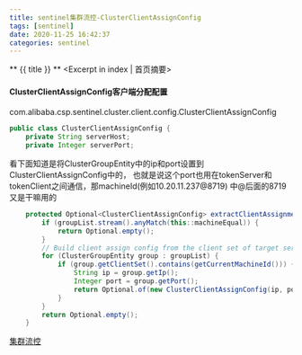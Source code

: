```yaml
---
title: sentinel集群流控-ClusterClientAssignConfig
tags: [sentinel]
date: 2020-11-25 16:42:37
categories: sentinel
---
```

** {{ title }} ** <Excerpt in index | 首页摘要>


<!-- more -->


#### ClusterClientAssignConfig客户端分配配置

com.alibaba.csp.sentinel.cluster.client.config.ClusterClientAssignConfig
```java
public class ClusterClientAssignConfig {
    private String serverHost;
    private Integer serverPort;

```

看下面知道是将ClusterGroupEntity中的ip和port设置到ClusterClientAssignConfig中的，
也就是说这个port也用在tokenServer和tokenClient之间通信，那machineId(例如10.20.11.237@8719)
中@后面的8719又是干嘛用的


```java
    protected Optional<ClusterClientAssignConfig> extractClientAssignment(List<ClusterGroupEntity> groupList) {
        if (groupList.stream().anyMatch(this::machineEqual)) {
            return Optional.empty();
        }
        // Build client assign config from the client set of target server group.
        for (ClusterGroupEntity group : groupList) {
            if (group.getClientSet().contains(getCurrentMachineId())) {
                String ip = group.getIp();
                Integer port = group.getPort();
                return Optional.of(new ClusterClientAssignConfig(ip, port));
            }
        }
        return Optional.empty();
    }
```


[集群流控](https://github.com/alibaba/Sentinel/wiki/%E9%9B%86%E7%BE%A4%E6%B5%81%E6%8E%A7)

